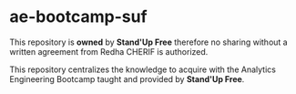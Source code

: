 # ae-bootcamp-suf

This repository is **owned** by **Stand'Up Free** therefore no sharing without a written agreement from Redha CHERIF is authorized.  

This repository centralizes the knowledge to acquire with the Analytics Engineering Bootcamp taught and provided by **Stand'Up Free**. 
